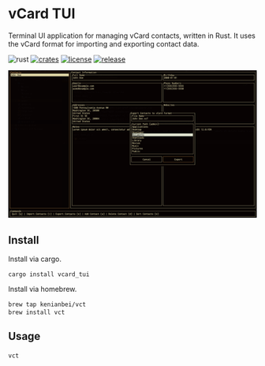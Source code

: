 # vCard TUI

Terminal UI application for managing vCard contacts, written in Rust. It uses the vCard format for importing and exporting contact data.

![rust](https://github.com/kenianbei/vcard_tui/actions/workflows/rust.yml/badge.svg)
[![crates](https://img.shields.io/crates/v/vcard_tui.svg)](https://crates.io/crates/vcard_tui)
[![license](https://shields.io/badge/license-MIT-%23373737)](https://github.com/kenianbei/vcard_tui/blob/main/LICENSE)
[![release](https://img.shields.io/github/v/release/kenianbei/vcard_tui)](https://github.com/kenianbei/vcard_tui/tags)

![screenshot](screenshot.png)

## Install

Install via cargo.

```shell
cargo install vcard_tui
```

Install via homebrew.

```shell
brew tap kenianbei/vct
brew install vct
```

## Usage

```shell
vct
```
